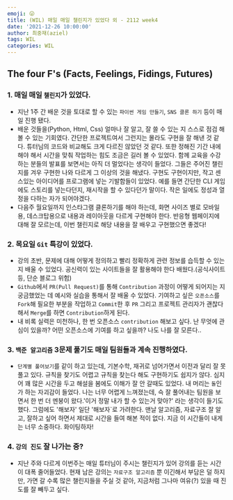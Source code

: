 ```yaml
---
emoji: 😛
title: (WIL) 매일 매일 챌린지가 있었다 외 - 2112 week4
date: '2021-12-26 10:00:00'
author: 최중재(aziel)
tags: WIL
categories: WIL
---
```


## The four F's (Facts, Feelings, Fidings, Futures)

### 1. 매일 매일 `챌린지`가 있었다.

- 지난 1주 간 배운 것을 토대로 할 수 있는 `파이썬 게임 만들기`, `SNS 클론 하기` 등이 매일 진행 됐다.
- 배운 것들을(Python, Html, Css) 얼마나 잘 알고, 잘 쓸 수 있는 지 스스로 점검 해 볼 수 있는 기회였다. 간단한 프로젝트여서 그런지는 몰라도 구현을 잘 해낸 것 같다. 튜터님의 코드와 비교해도 크게 다르진 않았던 것 같다. 또한 정해진 기간 내에 해야 해서 시간을 맞춰 작업하는 힘도 조금은 길러 볼 수 있었다. 함께 교육을 수강하는 분들의 발표를 보면서는 아직 더 멀었다는 생각이 들었다. 그들은 주어진 챌린지를 겨우 구현한 나와 다르게 그 이상의 것을 해냈다. 구현도 구현이지만, 작고 센스있는 아이디어를 프로그램에 넣는 기발함들이 있었다. 예를 들면 간단한 CLI 게임에도 스토리를 넣는다던지, 재시작을 할 수 있다던가 말이다. 작은 일에도 정성과 열정을 다하는 자가 되어야겠다.
- 다음주 월요일까지 인스타그램 클론하기를 해야 하는데, 화면 사이즈 별로 모바일용, 데스크탑용으로 내용과 레이아웃을 다르게 구현해야 한다. 반응형 웹페이지에 대해 잘 모르는데, 이번 챌린지로 해당 내용을 잘 배우고 구현했으면 좋겠다!

### 2. 목요일 `Git` 특강이 있었다.

- 강의 초반, 문제에 대해 어떻게 정의하고 빨리 정확하게 관련 정보를 습득할 수 있는 지 배울 수 있었다. 공신력이 있는 사이트들을 잘 활용해야 한다 배웠다.(공식사이트 등, 단순 블로그 위험)
- `Github`에서 `PR(Pull Request)`를 통해 `Contribution` 과정이 어떻게 되어지는 지 궁금했었는 데 예시와 실습을 통해서 잘 배울 수 있었다. 기여하고 싶은 `오픈소스`를 `Fork`해 필요한 부분을 작업하고 `Commit`한 후 `PR` 그리고 프로젝트 관리자가 괜찮다해서 `Merge`를 하면 `Contribution`하게 된다.
- 내 비록 실력은 미천하나, 한 번 오픈소스 `contribution` 해보고 싶다. 난 무엇에 관심이 있을까? 어떤 오픈소스에 기여를 하고 싶을까? 나도 나를 잘 모른다..

### 3. `백준 알고리즘` 3문제 풀기도 매일 팀원들과 계속 진행하였다.

- `단계별 풀어보기`를 같이 하고 있는데, 기본수학, 재귀로 넘어가면서 이전과 달리 잘 못 풀고 있다. 규칙을 찾기도 어렵고 규칙을 찾는다 해도 구현하기도 쉽지가 않다. 심지어 꽤 많은 시간을 두고 해설을 봄에도 이해가 잘 안 갈때도 있었다. 내 머리는 `돌`인가 하는 자괴감이 들었다. 나는 너무 어렵게 느껴졌는데, 슥 잘 풀어내는 팀원을 보면서 한 번 더 멘붕이 왔다.'이거 정말 내가 할 수 있는거 맞아?' 라는 생각이 들기도 했다. 그럼에도 '해보자' 일단 '해보자`로 가려한다. 맨날 알고리즘, 자료구조 잘 알고, 잘하고 싶어 하면서 제대로 시간을 들여 해본 적이 없다. 지금 이 시간들이 내게는 너무 소중하다. 화이팅하자!

### 4. `강의 진도` 잘 나가는 중?

- 지난 주와 다르게 이번주는 매일 튜터님이 주시는 챌린지가 있어 강의를 듣는 시간이 대폭 줄어들었다. 현재 남은 강의는 `자료구조 알고리즘` 뿐 이긴해서 부담은 덜 하지만, 가면 갈 수록 많은 챌린지들을 주실 것 같아, 지금처럼 그나마 여유(?) 있을 때 진도를 잘 빼두고 싶다.

```toc

```
